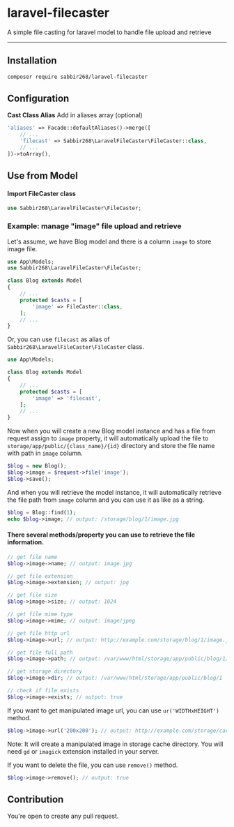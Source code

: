 # laravel-filecaster

A simple file casting for laravel model to handle file upload and retrieve

---

## Installation

```sh
composer require sabbir268/laravel-filecaster
```

## Configuration

**Cast Class Alias**
Add in aliases array (optional)

```php
'aliases' => Facade::defaultAliases()->merge([
    // ...
    'filecast' => Sabbir268\LaravelFileCaster\FileCaster::class,
    // ...
])->toArray(),
```

## Use from Model

#### Import FileCaster class

```php
use Sabbir268\LaravelFileCaster\FileCaster;
```

### Example: manage "image" file upload and retrieve

Let's assume, we have Blog model and there is a column `image` to store image file.

```php
use App\Models;
use Sabbir268\LaravelFileCaster\FileCaster;

class Blog extends Model
{
    // ...
    protected $casts = [
        'image' => FileCaster::class,
    ];
    // ...
}

```

Or, you can use `filecast` as alias of `Sabbir268\LaravelFileCaster\FileCaster` class.

```php
use App\Models;

class Blog extends Model
{
    // ...
    protected $casts = [
        'image' => 'filecast',
    ];
    // ...
}
```

Now when you will create a new Blog model instance and has a file from request assign to `image` property, it will automatically upload the file to `storage/app/public/{class_name}/{id}` directory and store the file name with path in `image` column.

```php
$blog = new Blog();
$blog->image = $request->file('image');
$blog->save();
```

And when you will retrieve the model instance, it will automatically retrieve the file path from `image` column and you can use it as like as a string.

```php
$blog = Blog::find(1);
echo $blog->image; // output: /storage/blog/1/image.jpg
```

#### There several methods/property you can use to retrieve the file information.

```php
// get file name
$blog->image->name; // output: image.jpg

// get file extension
$blog->image->extension; // output: jpg

// get file size
$blog->image->size; // output: 1024

// get file mime type
$blog->image->mime; // output: image/jpeg

// get file http url
$blog->image->url; // output: http://example.com/storage/blog/1/image.jpg

// get file full path
$blog->image->path; // output: /var/www/html/storage/app/public/blog/1/image.jpg

// get storage directory
$blog->image->dir; // output: /var/www/html/storage/app/public/blog/1

// check if file exists
$blog->image->exists; // output: true
```

If you want to get manipulated image url, you can use `ur('WIDTHxHEIGHT')` method.

```php
$blog->image->url('200x200'); // output: http://example.com/storage/cache/200x200/blog-2-image1.jpg
```

Note: It will create a manipulated image in storage cache directory. You will need `gd` or `imagick` extension installed in your server.

If you want to delete the file, you can use `remove()` method.

```php
$blog->image->remove(); // output: true
```

## Contribution

You're open to create any pull request.

